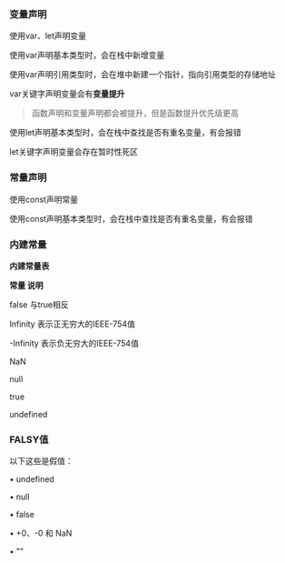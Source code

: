 ### 变量声明

使用var、let声明变量

使用var声明基本类型时，会在栈中新增变量

使用var声明引用类型时，会在堆中新建一个指针，指向引用类型的存储地址

var关键字声明变量会有**变量提升**

> 函数声明和变量声明都会被提升，但是函数提升优先级更高

使用let声明基本类型时，会在栈中查找是否有重名变量，有会报错

let关键字声明变量会存在暂时性死区

### 常量声明

使用const声明常量

使用const声明基本类型时，会在栈中查找是否有重名变量，有会报错

### 内建常量

**内建常量表**

**常量                                说明**

false                            与true相反

Infinity                        表示正无穷大的IEEE-754值    

-Infinity                        表示负无穷大的IEEE-754值

NaN                            

null

true

undefined            

### FALSY值

以下这些是假值：

• undefined 

• null 

• false 

• +0、-0 和 NaN 

• ""
